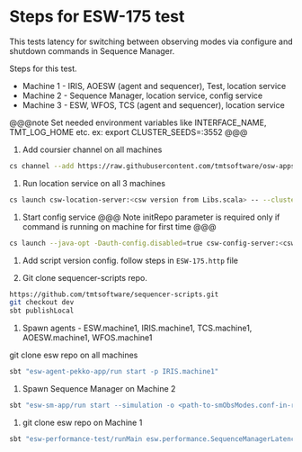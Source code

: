 # Steps for ESW-175 test
This tests latency for switching between observing modes via configure and shutdown commands in Sequence Manager.

Steps for this test.

* Machine 1 - IRIS, AOESW (agent and sequencer), Test, location service
* Machine 2 - Sequence Manager, location service, config service
* Machine 3 - ESW, WFOS, TCS (agent and sequencer), location service

@@@note Set needed environment variables like INTERFACE_NAME, TMT_LOG_HOME etc. ex:
export CLUSTER_SEEDS=<ip>:3552 @@@

1. Add coursier channel on all machines
```bash
cs channel --add https://raw.githubusercontent.com/tmtsoftware/osw-apps/master/apps.prod.json
```

1. Run location service on all 3 machines

```bash
cs launch csw-location-server:<csw version from Libs.scala> -- --clusterPort=3552
```

1. Start config service
@@@ Note
initRepo parameter is required only if command is running on machine for first time
@@@

```bash
cs launch --java-opt -Dauth-config.disabled=true csw-config-server:<csw version from Libs.scala> -- --initRepo
```

1. Add script version config. follow steps in `ESW-175.http` file

1. Git clone sequencer-scripts repo.
```bash
https://github.com/tmtsoftware/sequencer-scripts.git
git checkout dev
sbt publishLocal
```

1. Spawn agents - ESW.machine1, IRIS.machine1, TCS.machine1, AOESW.machine1, WFOS.machine1

git clone esw repo on all machines

```bash
sbt "esw-agent-pekko-app/run start -p IRIS.machine1"
```

1. Spawn Sequence Manager on Machine 2

```bash
sbt "esw-sm-app/run start --simulation -o <path-to-smObsModes.conf-in-resource-folder>"
```

1. git clone esw repo on Machine 1

```bash
sbt "esw-performance-test/runMain esw.performance.SequenceManagerLatencyTest"
```
